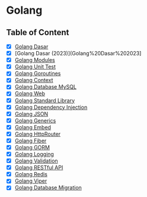 # Golang

## Table of Content

- [x] [Golang Dasar](Golang%20Dasar)
- [x] [Golang Dasar (2023)](Golang%20Dasar%202023]
- [x] [Golang Modules](Golang%20Modules)
- [x] [Golang Unit Test](Golang%20Unit%20Test)
- [x] [Golang Goroutines](Golang%20Goroutines)
- [x] [Golang Context](Golang%20Context)
- [x] [Golang Database MySQL](Golang%20Database%20MySQL)
- [x] [Golang Web](Golang%20Web)
- [x] [Golang Standard Library](Golang%20Standard%20Library)
- [x] [Golang Dependency Injection](Golang%20Dependency%20Injection)
- [x] [Golang JSON](Golang%20JSON)
- [x] [Golang Generics](Golang%20Generics)
- [x] [Golang Embed](Golang%20Embed)
- [x] [Golang HttpRouter](Golang%20HttpRouter)
- [x] [Golang Fiber](Golang%20Fiber)
- [x] [Golang GORM](Golang%20GORM)
- [x] [Golang Logging](Golang%20Logging)
- [x] [Golang Validation](Golang%20Validation)
- [x] [Golang RESTful API](Golang%20RESTful%20API)
- [x] [Golang Redis](Golang%20Redis)
- [x] [Golang Viper](Golang%20Viper)
- [x] [Golang Database Migration](Golang%20Database%20Migration)

